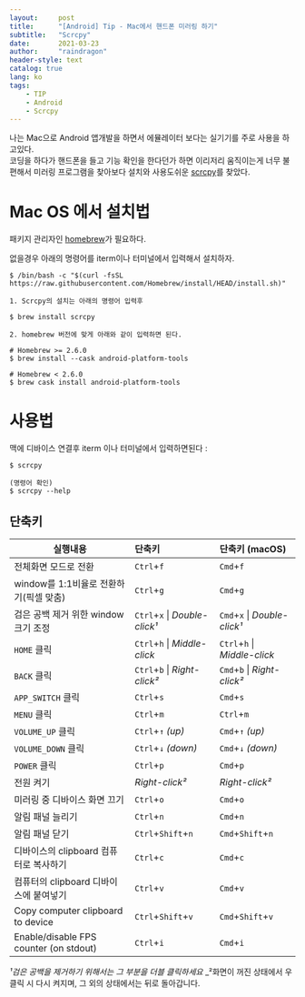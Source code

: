 ```yaml
---
layout:     post
title:      "[Android] Tip - Mac에서 핸드폰 미러링 하기"
subtitle:   "Scrcpy"
date:       2021-03-23
author:     "raindragon"
header-style: text
catalog: true
lang: ko
tags:
    - TIP
    - Android
    - Scrcpy
---
```



나는 Mac으로 Android 앱개발을 하면서 에뮬레이터 보다는 실기기를 주로 사용을 하고있다.  
코딩을 하다가 핸드폰을 들고 기능 확인을 한다던가 하면 이리저리 움직이는게 너무 불편해서 미러링 프로그램을 찾아보다 설치와 사용도쉬운 [scrcpy][scrcpy]를 찾았다.

Mac OS 에서 설치법
===

패키지 관리자인 [homebrew][homebrew]가 필요하다.

없을경우 아래의 명령어를 iterm이나 터미널에서 입력해서 설치하자.

    
    $ /bin/bash -c "$(curl -fsSL https://raw.githubusercontent.com/Homebrew/install/HEAD/install.sh)"

`1. Scrcpy의 설치는 아래의 명령어 입력후`
   
   
    $ brew install scrcpy

`2. homebrew 버전에 맞게 아래와 같이 입력하면 된다.`


    # Homebrew >= 2.6.0
    $ brew install --cask android-platform-tools

    # Homebrew < 2.6.0
    $ brew cask install android-platform-tools


사용법
===


맥에 디바이스 연결후 iterm 이나 터미널에서 입력하면된다 :


    $ scrcpy

    (명령어 확인)
    $ scrcpy --help


## 단축키

 | 실행내용                                |   단축키                       |   단축키 (macOS)
 | -------------------------------------- |:----------------------------- |:-----------------------------
 | 전체화면 모드로 전환                      | `Ctrl`+`f`                    | `Cmd`+`f`
 | window를 1:1비율로 전환하기(픽셀 맞춤)   | `Ctrl`+`g`                    | `Cmd`+`g`
 | 검은 공백 제거 위한 window 크기 조정  | `Ctrl`+`x` \| _Double-click¹_ | `Cmd`+`x`  \| _Double-click¹_
 |`HOME` 클릭                        | `Ctrl`+`h` \| _Middle-click_  | `Ctrl`+`h` \| _Middle-click_
 | `BACK` 클릭                      | `Ctrl`+`b` \| _Right-click²_  | `Cmd`+`b`  \| _Right-click²_
 | `APP_SWITCH` 클릭                 | `Ctrl`+`s`                    | `Cmd`+`s`
 | `MENU` 클릭                       | `Ctrl`+`m`                    | `Ctrl`+`m`
 | `VOLUME_UP` 클릭                   | `Ctrl`+`↑` _(up)_             | `Cmd`+`↑` _(up)_
 | `VOLUME_DOWN` 클릭                | `Ctrl`+`↓` _(down)_           | `Cmd`+`↓` _(down)_
 | `POWER` 클릭                      | `Ctrl`+`p`                    | `Cmd`+`p`
 | 전원 켜기                               | _Right-click²_                | _Right-click²_
 | 미러링 중 디바이스 화면 끄기    | `Ctrl`+`o`                    | `Cmd`+`o`
 | 알림 패널 늘리기               | `Ctrl`+`n`                    | `Cmd`+`n`
 | 알림 패널 닫기            | `Ctrl`+`Shift`+`n`            | `Cmd`+`Shift`+`n`
 | 디바이스의 clipboard 컴퓨터로 복사하기      | `Ctrl`+`c`                    | `Cmd`+`c`
 | 컴퓨터의 clipboard 디바이스에 붙여넣기     | `Ctrl`+`v`                    | `Cmd`+`v`
 | Copy computer clipboard to device      | `Ctrl`+`Shift`+`v`            | `Cmd`+`Shift`+`v`
 | Enable/disable FPS counter (on stdout) | `Ctrl`+`i`                    | `Cmd`+`i`

_¹검은 공백을 제거하기 위해서는 그 부분을 더블 클릭하세요_
_²화면이 꺼진 상태에서 우클릭 시 다시 켜지며, 그 외의 상태에서는 뒤로 돌아갑니다.




[scrcpy]:"https://github.com/Genymobile/scrcpy"
[homebrew]:"https://brew.sh/index_ko"
